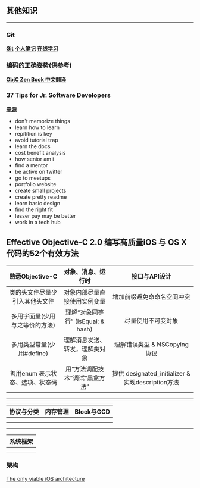 ## 其他知识
---

### Git
**[Git](https://github.com/yuldong/git-recipes)**
**[个人笔记](https://github.com/yuldong/gitLearn)**
**[在线学习](https://learngitbranching.js.org/?locale=zh_CN)**

### 编码的正确姿势(供参考)
**[ObjC Zen Book 中文翻译](https://github.com/yuldong/objc-zen-book-cn)**

### 37 Tips for Jr. Software Developers
**[来源](https://www.youtube.com/watch?v=jZ_BzV0DA58)**
- don't memorize things
- learn how to learn
- repitition is key
- avoid tutorial trap
- learn the docs
- cost benefit analysis
- how senior am i
- find a mentor
- be active on twitter
- go to meetups
- portfolio website
- create small projects
- create pretty readme
- learn basic design
- find the right fit
- lesser pay may be better
- work in a tech hub

## Effective Objective-C 2.0 编写高质量iOS 与 OS X代码的52个有效方法
|         熟悉Objective-C          |         对象、消息、运行时         |                   接口与API设计                   |
| :------------------------------: | :--------------------------------: | :-----------------------------------------------: |
|  类的头文件尽量少引入其他头文件  |    对象内部尽量直接使用实例变量    |            增加前缀避免命命名空间冲突             |
|  多用字面量(少用与之等价的方法)  | 理解“对象同等行” (isEqual: & hash) |                尽量使用不可变对象                 |
|    多用类型常量(少用#define)     |   理解消息发送、转发，理解类对象   |           理解错误类型 & NSCopying协议            |
| 善用enum  表示状态、选项、状态码 |   用“方法调配技术”调试“黑盒方法”   | 提供 designated_initializer & 实现description方法 |

---

| 协议与分类 | 内存管理 | Block与GCD |
| :--------: | :------: | :--------: |
|            |          |            |
|            |          |            |

---

| 系统框架 |
| :------: |
|          |
|          |


### 架构 
[The only viable iOS architecture](https://medium.com/flawless-app-stories/the-only-viable-ios-architecture-c42f7b4c845d)